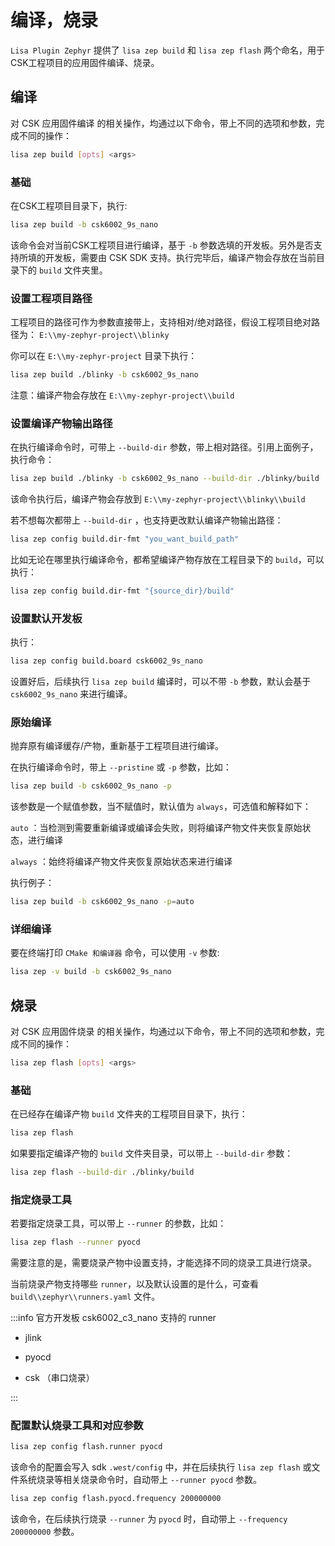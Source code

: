 # 编译，烧录

`Lisa Plugin Zephyr` 提供了 `lisa zep build` 和 `lisa zep flash` 两个命名，用于CSK工程项目的应用固件编译、烧录。

## 编译

对 CSK 应用固件编译 的相关操作，均通过以下命令，带上不同的选项和参数，完成不同的操作：

```bash
lisa zep build [opts] <args>
```

### 基础

在CSK工程项目目录下，执行:

```bash
lisa zep build -b csk6002_9s_nano
```

该命令会对当前CSK工程项目进行编译，基于 `-b` 参数选填的开发板。另外是否支持所填的开发板，需要由 CSK SDK 支持。执行完毕后，编译产物会存放在当前目录下的 `build` 文件夹里。

### 设置工程项目路径

工程项目的路径可作为参数直接带上，支持相对/绝对路径，假设工程项目绝对路径为： `E:\\my-zephyr-project\\blinky`

你可以在 `E:\\my-zephyr-project` 目录下执行：

```bash
lisa zep build ./blinky -b csk6002_9s_nano
```

注意：编译产物会存放在 `E:\\my-zephyr-project\\build`

### 设置编译产物输出路径

在执行编译命令时，可带上 `--build-dir` 参数，带上相对路径。引用上面例子，执行命令：

```bash
lisa zep build ./blinky -b csk6002_9s_nano --build-dir ./blinky/build
```

该命令执行后，编译产物会存放到 `E:\\my-zephyr-project\\blinky\\build`

若不想每次都带上 `--build-dir` ，也支持更改默认编译产物输出路径：

```bash
lisa zep config build.dir-fmt "you_want_build_path"
```

比如无论在哪里执行编译命令，都希望编译产物存放在工程目录下的 `build`，可以执行：

```bash
lisa zep config build.dir-fmt "{source_dir}/build"
```

### 设置默认开发板

执行：

```bash
lisa zep config build.board csk6002_9s_nano
```

设置好后，后续执行 `lisa zep build` 编译时，可以不带 `-b` 参数，默认会基于 `csk6002_9s_nano` 来进行编译。

### 原始编译

抛弃原有编译缓存/产物，重新基于工程项目进行编译。

在执行编译命令时，带上 `--pristine` 或 `-p` 参数，比如：

```bash
lisa zep build -b csk6002_9s_nano -p
```

该参数是一个赋值参数，当不赋值时，默认值为 `always`，可选值和解释如下：

`auto` ：当检测到需要重新编译或编译会失败，则将编译产物文件夹恢复原始状态，进行编译

`always` ：始终将编译产物文件夹恢复原始状态来进行编译

执行例子：

```bash
lisa zep build -b csk6002_9s_nano -p=auto
```

### 详细编译

要在终端打印 `CMake 和编译器` 命令，可以使用 `-v` 参数:

```bash
lisa zep -v build -b csk6002_9s_nano
```

## 烧录

对 CSK 应用固件烧录 的相关操作，均通过以下命令，带上不同的选项和参数，完成不同的操作：

```bash
lisa zep flash [opts] <args>
```

### 基础

在已经存在编译产物 `build` 文件夹的工程项目目录下，执行：

```bash
lisa zep flash
```

如果要指定编译产物的 `build` 文件夹目录，可以带上 `--build-dir` 参数：

```bash
lisa zep flash --build-dir ./blinky/build
```

### 指定烧录工具

若要指定烧录工具，可以带上 `--runner` 的参数，比如：

```bash
lisa zep flash --runner pyocd
```

需要注意的是，需要烧录产物中设置支持，才能选择不同的烧录工具进行烧录。

当前烧录产物支持哪些 `runner`，以及默认设置的是什么，可查看 `build\\zephyr\\runners.yaml` 文件。

:::info
官方开发板 csk6002_c3_nano 支持的 runner

- jlink

- pyocd

- csk （串口烧录）

:::

### 配置默认烧录工具和对应参数

```bash
lisa zep config flash.runner pyocd
```

该命令的配置会写入 sdk `.west/config` 中，并在后续执行 `lisa zep flash` 或文件系统烧录等相关烧录命令时，自动带上 `--runner pyocd` 参数。

```bash
lisa zep config flash.pyocd.frequency 200000000
```

该命令，在后续执行烧录 `--runner` 为 `pyocd` 时，自动带上 `--frequency 200000000` 参数。
